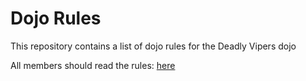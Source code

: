 Dojo Rules
==========

This repository contains a list of dojo rules for the Deadly Vipers dojo

All members should read the rules: [here](https://github.com/deadlyvipers)
